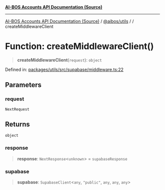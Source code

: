 [**AI-BOS Accounts API Documentation (Source)**](../../../README.md)

***

[AI-BOS Accounts API Documentation (Source)](../../../README.md) / [@aibos/utils](../README.md) / [](../README.md) / createMiddlewareClient

# Function: createMiddlewareClient()

> **createMiddlewareClient**(`request`): `object`

Defined in: [packages/utils/src/supabase/middleware.ts:22](https://github.com/pohlai88/accounts/blob/48103fb36d28b2b9bfb33472b6de2f719773cde9/packages/utils/src/supabase/middleware.ts#L22)

## Parameters

### request

`NextRequest`

## Returns

`object`

### response

> **response**: `NextResponse`\<`unknown`\> = `supabaseResponse`

### supabase

> **supabase**: `SupabaseClient`\<`any`, `"public"`, `any`, `any`, `any`\>
